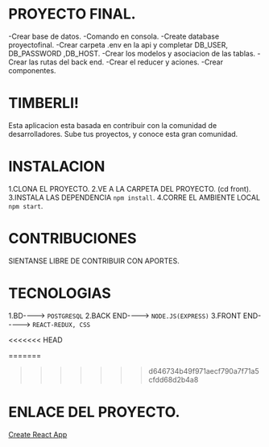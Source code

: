 # PROYECTO FINAL.

-Crear base de datos.
-Comando en consola.
-Create database proyectofinal.
-Crear carpeta .env en la api y completar  DB_USER, DB_PASSWORD ,DB_HOST.
-Crear los modelos y asociacion de las tablas.
-Crear las rutas del back end.
-Crear el reducer y aciones.
-Crear componentes.

# TIMBERLI!
Esta aplicacion esta basada en contribuir con la comunidad de desarrolladores. 
Sube tus proyectos, y conoce esta gran comunidad.

# INSTALACION
1.CLONA EL PROYECTO.
2.VE A LA CARPETA DEL PROYECTO. (cd front).
3.INSTALA LAS DEPENDENCIA `npm install`.
4.CORRE EL AMBIENTE LOCAL `npm start`.

# CONTRIBUCIONES
SIENTANSE LIBRE DE CONTRIBUIR CON APORTES.

# TECNOLOGIAS
1.BD----> `POSTGRESQL`
2.BACK END----> `NODE.JS(EXPRESS)`
3.FRONT END-----> `REACT-REDUX, CSS`


<<<<<<< HEAD

=======
>>>>>>> d646734b49f971aecf790a7f71a5cfdd68d2b4a8
# ENLACE DEL PROYECTO.
[Create React App](https://github.com/Proyecto-Timberli/proyecto-final)

